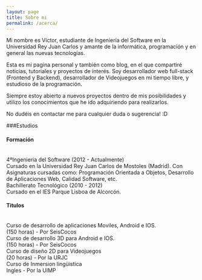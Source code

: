 ```yaml
---
layout: page
title: Sobre mi
permalink: /acerca/
---
```


Mi nombre es Víctor, estudiante de Ingeniería del Software en la Universidad Rey Juan Carlos y amante de la informática, programación y en general las nuevas tecnologías.

Esta es mi pagina personal y también como blog, en el que compartiré noticias, tutoriales y proyectos de interés.
Soy desarrollador web full-stack (Frontend y Backend), desarrollador de Videojuegos en mi tiempo libre, y estudioso de la programación.

Siempre estoy abierto a nuevos proyectos dentro de mis posibilidades y utilizo los conocimientos que he ido adquiriendo para realizarlos.

No dudéis en contactar me para cualquier duda o sugerencia! :D

###Estudios

<h4 class="ui horizontal divider header">
  <i class="student icon"></i>
  Formación
</h4>
<br/>

<div class="ui list">
  <a class="item">
    <i class="right triangle icon"></i>
    <div class="content">
      <div class="header">4ºIngenieria del Software (2012 - Actualmente)</div>
      <div class="description">Cursado en la Universidad Rey Juan Carlos de Mostoles (Madrid). Con Asignaturas cursadas como: Programación Orientada a Objetos, Desarrollo de Aplicaciones Web, Calidad Software, etc.</div>
    </div>
  </a>
  <a class="item">
    <i class="right triangle icon"></i>
    <div class="content">
      <div class="header">Bachillerato Tecnológico (2010 - 2012)</div>
      <div class="description">Cursado en el IES Parque Lisboa de Alcorcón.</div>
    </div>
  </a>
</div>

<h4 class="ui horizontal divider header">
  <i class="student icon"></i>
  Titulos
</h4>
<br/>

<div class="ui list">
  <a class="item">
    <i class="right triangle icon"></i>
    <div class="content">
      <div class="header">Curso de desarrollo de aplicaciones Moviles, Android e IOS.</div>
      <div class="description">(150 horas) - Por SeisCocos</div>
    </div>
  </a>
  <a class="item">
    <i class="right triangle icon"></i>
    <div class="content">
      <div class="header">Curso de desarrollo 3D para Android e IOS.</div>
      <div class="description">(150 horas) - Por SeisCocos</div>
    </div>
  </a>
  <a class="item">
    <i class="right triangle icon"></i>
    <div class="content">
      <div class="header">Curso de diseño 2D para Videojuegos</div>
      <div class="description">(20 horas) - Por la URJC</div>
    </div>
  </a>
  <a class="item">
    <i class="right triangle icon"></i>
    <div class="content">
      <div class="header">Curso de Inmersion lingüistica</div>
      <div class="description">Ingles - Por la UIMP</div>
    </div>
  </a>
</div>
